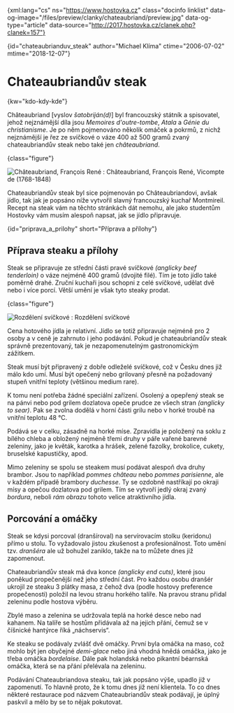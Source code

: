 
{xml:lang="cs" ns="https://www.hostovka.cz" class="docinfo linklist" data-og-image="/files/preview/clanky/chateaubriand/preview.jpg" data-og-type="article" data-source="http://2017.hostovka.cz/clanek.php?clanek=157"}

{id="chateaubrianduv_steak" author="Michael Klíma" ctime="2006-07-02" mtime="2018-12-07"}

# Chateaubriandův steak

{kw="kdo-kdy-kde"}

Châteaubriand \[vyslov _šatobriján(d)_\] byl francouzský státník a spisovatel, jehož nejznámější díla jsou _Memoires d'outre-tombe_, _Atala_ a _Génie du christianisme_. Je po něm pojmenováno několik omáček a pokrmů, z nichž nejznámější je řez ze svíčkové o váze 400 až 500 gramů zvaný chateaubriandův steak nebo také jen _châteaubriand_.

{class="figure"}

![Châteaubriand, François René][1] 
:   Châteaubriand, François René, Vicompte de (1768-1848)

Chateaubriandův steak byl sice pojmenován po Châteaubriandovi, avšak jídlo, tak jak je popsáno níže vytvořil slavný francouzský kuchař Montmireil. Recept na steak vám na těchto stránkách dát nemohu, ale jako studentům Hostovky vám musím alespoň napsat, jak se jídlo připravuje.

{id="priprava_a_prilohy" short="Příprava a přílohy"}

## Příprava steaku a přílohy

Steak se připravuje ze střední části pravé svíčkové _(anglicky beef tenderloin)_ o váze nejméně 400 gramů (dvojité filé). Tím je toto jídlo také poměrně drahé. Zruční kuchaři jsou schopni z celé svíčkové, udělat dvě nebo i více porcí. Větší umění je však tyto steaky prodat.

{class="figure"}

![Rozdělení svíčkové][2] 
:   Rozdělení svíčkové

Cena hotového jídla je relativní. Jídlo se totiž připravuje nejméně pro 2 osoby a v ceně je zahrnuto i jeho podávání. Pokud je chateaubriandův steak správně prezentovaný, tak je nezapomenutelným gastronomickým zážitkem.

Steak musí být připravený z dobře odleželé svíčkové, což v Česku dnes již málo kdo umí. Musí být opečený nebo grilovaný přesně na požadovaný stupeň vnitřní teploty (většinou medium rare).

K tomu není potřeba žádné speciální zařízení. Osolený a opepřený steak se na pánvi nebo pod grilem dozlatova opeče prudce ze všech stran _(anglicky to sear)_. Pak se zvolna dodělá v horní části grilu nebo v horké troubě na vnitřní teplotu 48 °C.

Podává se v celku, zásadně na horké míse. Zpravidla je položený na soklu z bílého chleba a obložený nejméně třemi druhy v páře vařené barevné zeleniny, jako je květák, karotka a hrášek, zelené fazolky, brokolice, cukety, bruselské kapustičky, apod.

Mimo zeleniny se spolu se steakem musí podávat alespoň dva druhy brambor. Jsou to například _pommes château_ nebo _pommes parisienne_, ale v každém případě brambory _duchesse_. Ty se ozdobně nastříkají po okraji mísy a opečou dozlatova pod grilem. Tím se vytvoří jedlý okraj zvaný _bordura_, neboli _rám obrazu_ tohoto velice atraktivního jídla.

## Porcování a omáčky

Steak se kdysi porcoval (dranšíroval) na servírovacím stolku (keridonu) přímo u stolu. To vyžadovalo jistou zkušenost a profesionálnost. Toto umění tzv. _dranšéra_ ale už bohužel zaniklo, takže na to můžete dnes již zapomenout.

Chateaubriandův steak má dva konce _(anglicky end cuts)_, které jsou poněkud propečenější než jeho střední část. Pro každou osobu dranšér ukrojil ze steaku 3 plátky masa, z čehož dva (podle hostovy preference propečenosti) položil na levou stranu horkého talíře. Na pravou stranu přidal zeleninu podle hostova výběru.

Zbylé maso a zelenina se udržovala teplá na horké desce nebo nad kahanem. Na talíře se hostům přidávala až na jejich přání, čemuž se v číšnické hantýrce říká „náchservis“.

Ke steaku se podávaly zvlášť dvě omáčky. První byla omáčka na maso, což mohlo být jen obyčejné _demi-glace_ nebo jiná vhodná hnědá omáčka, jako je třeba omáčka _bordelaise_. Dále pak holandská nebo pikantní béarnská omáčka, která se na přání přelévala na zeleninu.

Podávání Chateaubriandova steaku, tak jak popsáno výše, upadlo již v zapomenutí. To hlavně proto, že k tomu dnes již není klientela. To co dnes některé restaurace pod názvem Chateaubriandův steak podávají, je úplný paskvil a mělo by se to nějak pokutovat.

 [1]: /files/thumbs/clanky/chateaubriand/2-7-06-1.jpg
 [2]: /files/preview/clanky/chateaubriand/2-7-06-2.jpg

